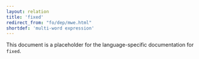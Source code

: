 ```yaml
---
layout: relation
title: 'fixed'
redirect_from: "fo/dep/mwe.html"
shortdef: 'multi-word expression'
---
```


This document is a placeholder for the language-specific documentation
for `fixed`.
